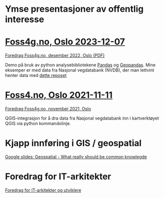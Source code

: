 # Ymse presentasjoner av offentlig interesse 

#  [Foss4g.no, Oslo 2023-12-07](https://github.com/LtGlahn/foredrag/blob/main/2022-12-07-Foss4gno-geopandas-jankrjensen-vegvesen.pdf) 

[Foredrag Foss4g.no, desember 2022, Oslo (PDF)](https://github.com/LtGlahn/foredrag/blob/main/2022-12-07-Foss4gno-geopandas-jankrjensen-vegvesen.pdf)

Demo på bruk av python analysebibliotekene [Pandas](https://pandas.pydata.org/) og [Geopandas](https://geopandas.org/en/stable/). Mine eksemper er med data fra Nasjonal vegdatabank (NVDB), der man lettvint henter data med [dette reposet](https://github.com/LtGlahn/nvdbapi-V3)

# [Foss4.no, Oslo 2021-11-11](https://github.com/LtGlahn/nvdbapi-V3/blob/master/pic/nvdb2qgis-foss4gno-2021-11-11.pdf)

[Foredrag Foss4g.no, november 2021, Oslo](https://github.com/LtGlahn/nvdbapi-V3/blob/master/pic/nvdb2qgis-foss4gno-2021-11-11.pdf)

QGIS-integrasjon for å dra data fra Nasjonal vegdatabank inn i kartverktøyet QGIS via python kommandolinje.  

# Kjapp innføring i GIS / geospatial 

[Google slides: Geospatial - What really should be common knowlegde](https://docs.google.com/presentation/d/1BjfMbhqNqGOivrk47rPfHD_nX5fCXsgOWaIp5-jZMZ4/edit?usp=sharing)

# Foredrag for IT-arkitekter 

[Foredrag for IT-arkitekter og utviklere](https://github.com/LtGlahn/foredrag/blob/main/jajens_hva_pokker_er_GIS_arkitekturm%C3%B8te_2022_06_09.pdf)